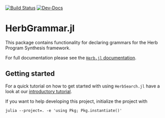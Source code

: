 [![Build Status](https://github.com/Herb-AI/HerbGrammar.jl/actions/workflows/CI.yml/badge.svg?branch=master)](https://github.com/Herb-AI/HerbGrammar.jl/actions/workflows/CI.yml?query=branch%3Amaster)
[![Dev-Docs](https://img.shields.io/badge/docs-latest-blue.svg)](https://Herb-AI.github.io/Herb.jl/dev)

# HerbGrammar.jl

This package contains functionality for declaring grammars for the Herb Program Synthesis framework.

For full documentation please see the [`Herb.jl` documentation](https://herb-ai.github.io/Herb.jl/dev/).

## Getting started
For a quick tutorial on how to get started with using `HerbSearch.jl` have a look at our [introductory tutorial](https://herb-ai.github.io/Herb.jl/dev/get_started/).

If you want to help developing this project, initialize the project with 
```shell
julia --project=. -e 'using Pkg; Pkg.instantiate()'
```




